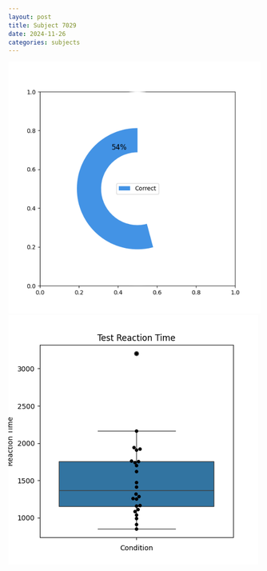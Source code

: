 ```yaml
---
layout: post
title: Subject 7029
date: 2024-11-26
categories: subjects
---
```


![](data/7029/run-11/7029_FN_acc_test.png)
![](data/7029/run-11/7029_FN_rt.png)
